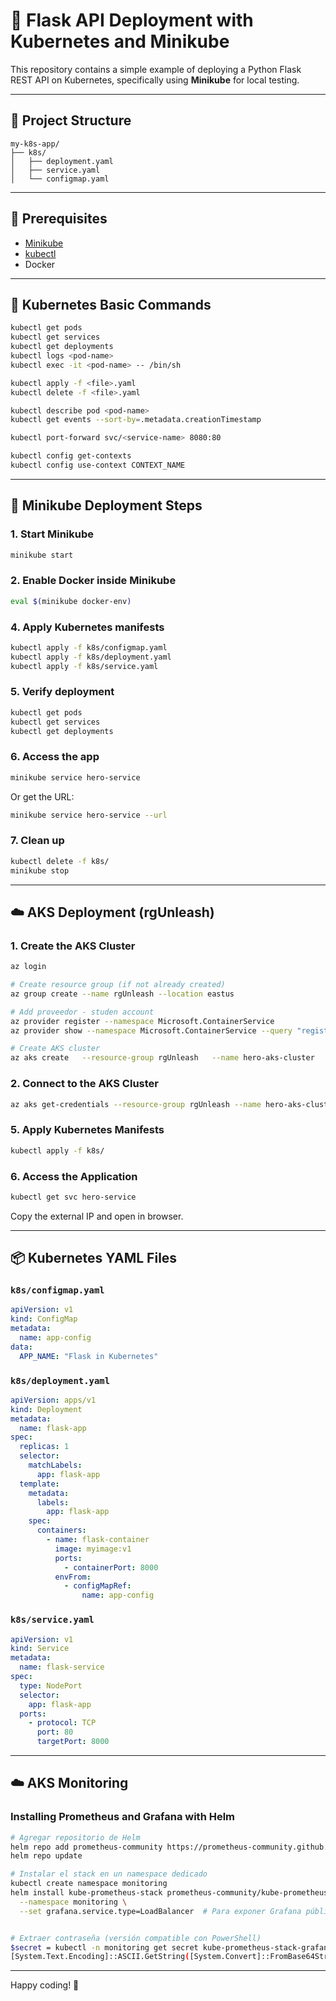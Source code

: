 # 🚀 Flask API Deployment with Kubernetes and Minikube

This repository contains a simple example of deploying a Python Flask REST API on Kubernetes, specifically using **Minikube** for local testing.

---

## 📁 Project Structure

```
my-k8s-app/
├── k8s/
│   ├── deployment.yaml
│   ├── service.yaml
│   └── configmap.yaml

```

---

## 🔧 Prerequisites

- [Minikube](https://minikube.sigs.k8s.io/docs/start/)
- [kubectl](https://kubernetes.io/docs/tasks/tools/)
- Docker

---

## 🧱 Kubernetes Basic Commands

```bash
kubectl get pods
kubectl get services
kubectl get deployments
kubectl logs <pod-name>
kubectl exec -it <pod-name> -- /bin/sh

kubectl apply -f <file>.yaml
kubectl delete -f <file>.yaml

kubectl describe pod <pod-name>
kubectl get events --sort-by=.metadata.creationTimestamp

kubectl port-forward svc/<service-name> 8080:80

kubectl config get-contexts
kubectl config use-context CONTEXT_NAME
```

---

## 🧪 Minikube Deployment Steps

### 1. Start Minikube

```bash
minikube start
```

### 2. Enable Docker inside Minikube

```bash
eval $(minikube docker-env)
```

### 4. Apply Kubernetes manifests

```bash
kubectl apply -f k8s/configmap.yaml
kubectl apply -f k8s/deployment.yaml
kubectl apply -f k8s/service.yaml
```

### 5. Verify deployment

```bash
kubectl get pods
kubectl get services
kubectl get deployments
```

### 6. Access the app

```bash
minikube service hero-service
```

Or get the URL:

```bash
minikube service hero-service --url
```

### 7. Clean up

```bash
kubectl delete -f k8s/
minikube stop
```

---

## ☁️ AKS Deployment (rgUnleash)

### 1. Create the AKS Cluster

```bash
az login

# Create resource group (if not already created)
az group create --name rgUnleash --location eastus

# Add proveedor - studen account
az provider register --namespace Microsoft.ContainerService
az provider show --namespace Microsoft.ContainerService --query "registrationState"

# Create AKS cluster
az aks create   --resource-group rgUnleash   --name hero-aks-cluster   --node-count 1 --generate-ssh-keys --node-vm-size Standard_B2ms
```

### 2. Connect to the AKS Cluster

```bash
az aks get-credentials --resource-group rgUnleash --name hero-aks-cluster
```

### 5. Apply Kubernetes Manifests

```bash
kubectl apply -f k8s/
```

### 6. Access the Application

```bash
kubectl get svc hero-service
```

Copy the external IP and open in browser.

---

## 📦 Kubernetes YAML Files

### `k8s/configmap.yaml`

```yaml
apiVersion: v1
kind: ConfigMap
metadata:
  name: app-config
data:
  APP_NAME: "Flask in Kubernetes"
```

### `k8s/deployment.yaml`

```yaml
apiVersion: apps/v1
kind: Deployment
metadata:
  name: flask-app
spec:
  replicas: 1
  selector:
    matchLabels:
      app: flask-app
  template:
    metadata:
      labels:
        app: flask-app
    spec:
      containers:
        - name: flask-container
          image: myimage:v1
          ports:
            - containerPort: 8000
          envFrom:
            - configMapRef:
                name: app-config
```

### `k8s/service.yaml`

```yaml
apiVersion: v1
kind: Service
metadata:
  name: flask-service
spec:
  type: NodePort
  selector:
    app: flask-app
  ports:
    - protocol: TCP
      port: 80
      targetPort: 8000
```

---

## ☁️ AKS Monitoring

### Installing Prometheus and Grafana with Helm

```bash
# Agregar repositorio de Helm
helm repo add prometheus-community https://prometheus-community.github.io/helm-charts
helm repo update

# Instalar el stack en un namespace dedicado
kubectl create namespace monitoring
helm install kube-prometheus-stack prometheus-community/kube-prometheus-stack \
  --namespace monitoring \
  --set grafana.service.type=LoadBalancer  # Para exponer Grafana públicamente


# Extraer contraseña (versión compatible con PowerShell)
$secret = kubectl -n monitoring get secret kube-prometheus-stack-grafana -o jsonpath="{.data.admin-password}"
[System.Text.Encoding]::ASCII.GetString([System.Convert]::FromBase64String($secret))
```

---

Happy coding! 🚀
